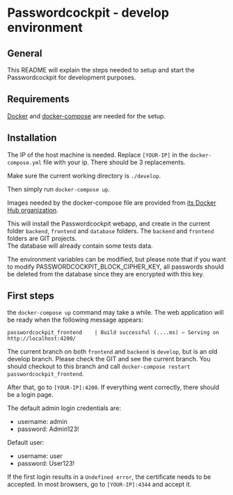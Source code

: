 # Passwordcockpit - develop environment

## General 

This README will explain the steps needed to setup and start the Passwordcockpit for development purposes.

## Requirements

[Docker](https://www.docker.com/) and [docker-compose](https://docs.docker.com/compose/) are needed for the setup.

## Installation

The IP of the host machine is needed. Replace `[YOUR-IP]` in the `docker-compose.yml` file with your ip. There should be 3 replacements.

Make sure the current working directory is `./develop`.

Then simply run `docker-compose up`.

Images needed by the docker-compose file are provided from [its Docker Hub organization](https://hub.docker.com/u/passwordcockpit).

This will install the Passwordcockpit webapp, and create in the current folder `backend`, `frontend` and `database` folders.
The `backend` and `frontend` folders are GIT projects.<br>
The database will already contain some tests data.

The environment variables can be modified, but please note that if you want to modify PASSWORDCOCKPIT_BLOCK_CIPHER_KEY, all passwords should be deleted from the database since they are encrypted with this key.

## First steps

the `docker-compose up` command may take a while. The web application will be ready when the following message appears:
```
passwordcockpit_frontend    | Build successful (....ms) – Serving on http://localhost:4200/
```

The current branch on both `frontend` and `backend` is `develop`, but is an old develop branch. Please check the GIT and see the current branch. You should checkout to this branch and call `docker-compose restart passwordcockpit_frontend`.

After that, go to `[YOUR-IP]:4200`. If everything went correctly, there should be a login page.<br>

The default admin login credentials are:
- username: admin
- password: Admin123!

Default user:
- username: user
- password: User123!

If the first login results in a `Undefined error`, the certificate needs to be accepted. In most browsers, go to `[YOUR-IP]:4344` and accept it.